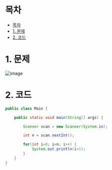 # 목차
- [목차](#목차)
- [1. 문제](#1-문제)
- [2. 코드](#2-코드)


# 1. 문제

![image](https://user-images.githubusercontent.com/83202193/132703505-5f342ab6-d0bf-4935-9324-455019f2527d.png)

# 2. 코드

```java
public class Main {

    public static void main(String[] args) {

        Scanner scan = new Scanner(System.in);

        int n = scan.nextInt();

        for(int i=0; i<n; i++) {
            System.out.println(i+1);
        }
    }
}

```